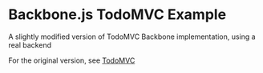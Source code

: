 # Backbone.js TodoMVC Example

A slightly modified version of TodoMVC Backbone implementation, using a real backend

For the original version, see [TodoMVC](http://todomvc.com/)
